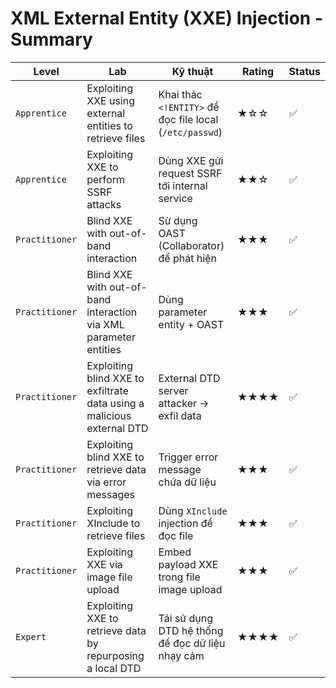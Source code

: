# XML External Entity (XXE) Injection - Summary

| **Level**       | **Lab**                                                               | **Kỹ thuật**                                                     | **Rating** | **Status** |
|------------------|------------------------------------------------------------------------|------------------------------------------------------------------|------------|------------|
| `Apprentice`   | Exploiting XXE using external entities to retrieve files              | Khai thác `<!ENTITY>` để đọc file local (`/etc/passwd`)          | ★☆☆        | ✅     |
| `Apprentice`   | Exploiting XXE to perform SSRF attacks                                | Dùng XXE gửi request SSRF tới internal service                   | ★★☆        | ✅     |
| `Practitioner` | Blind XXE with out-of-band interaction                                | Sử dụng OAST (Collaborator) để phát hiện                         | ★★★        | ✅     |
| `Practitioner` | Blind XXE with out-of-band interaction via XML parameter entities     | Dùng parameter entity + OAST                                     | ★★★        | ✅     |
| `Practitioner` | Exploiting blind XXE to exfiltrate data using a malicious external DTD| External DTD server attacker → exfil data                        | ★★★★       | ✅     |
| `Practitioner` | Exploiting blind XXE to retrieve data via error messages              | Trigger error message chứa dữ liệu                               | ★★★        | ✅     |
| `Practitioner` | Exploiting XInclude to retrieve files                                 | Dùng `XInclude` injection để đọc file                            | ★★★        | ✅     |
| `Practitioner` | Exploiting XXE via image file upload                                  | Embed payload XXE trong file image upload                        | ★★★        | ✅     |
| `Expert`       | Exploiting XXE to retrieve data by repurposing a local DTD            | Tái sử dụng DTD hệ thống để đọc dữ liệu nhạy cảm                 | ★★★★       | ✅     |
